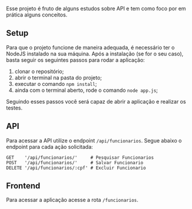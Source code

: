 Esse projeto é fruto de alguns estudos sobre API e tem como foco por em prática alguns conceitos.

## Setup 

Para que o projeto funcione de maneira adequada, é necessário ter o NodeJS instalado na sua máquina. Após a instalação (se for o seu caso), basta seguir os seguintes passos para rodar a aplicação:

1. clonar o repositório;
2. abrir o terminal na pasta do projeto;
3. executar o comando `npm install`;
4. ainda com o terminal aberto, rode o comando `node app.js`;

Seguindo esses passos você será capaz de abrir a aplicação e realizar os testes.  

## API 

Para acessar a API utilize o endpoint `/api/funcionarios`. Segue abaixo o endpoint para cada ação solicitada:

```
GET    '/api/funcionarios/'     # Pesquisar Funcionarios
POST   '/api/funcionarios/'     # Salvar Funcionario
DELETE '/api/funcionarios/:cpf' # Excluir Funcionario
```


## Frontend

Para acessar a aplicação acesse a rota `/funcionarios`.
